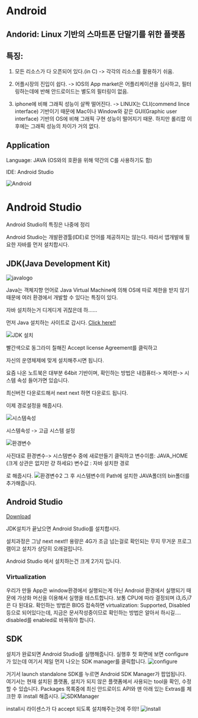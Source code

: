 # Android
## Andorid: Linux 기반의 스마트폰 단말기를 위한 플랫폼


## 특징:
1. 모든 리소스가 다 오픈되어 있다.(in C)
-> 각각의 리소스를 활용하기 쉬움.


2. 어플시장의 진입이 쉽다.
-> IOS의 App market은 어플리케이션을 심사하고, 필터링하는데에 반해 안드로이드는 별도의 필터링이 없음.


3. iphone에 비해 그래픽 성능이 살짝 떨어진다.
-> LINUX는 CLI(commend lince interface) 기반이기 때문에 Mac이나 Window와 같은 GUI(Graphic user interface) 기반의 OS에 비해 그래픽 구현 성능이 떨어지기 때문.
하지만 롤리팝 이후에는 그래픽 성능의 차이가 거의 없다. 

## Application

Language: JAVA (OS와의 호환을 위해 약간의 C를 사용하기도 함)

IDE: Android Studio

![Android](https://github.com/lkiung/SKKUMathcom-AndroidApp/blob/master/Seminar/Figure/android_icon.png)

# Android Studio

Android Studio의 특징은 나중에 정리

Android Studio는 개발환경툴(IDE)로 언어를 제공하지는 않는다.
따라서 앱개발에 필요한 자바를 먼저 설치합시다.

## JDK(Java Development Kit)

![javalogo](https://github.com/lkiung/SKKUMathcom-AndroidApp/blob/master/Seminar/Figure/java-logo-vector.png)

Java는 객체지향 언어로 Java Virtual Machine에 의해 OS에 따로 제한을 받지 않기 때문에 여러 환경에서 개발할 수 있다는 특징이 있다.

자바 설치하는거 디게디게 귀찮은데 하......

먼저 Java 설치하는 사이트로 갑시다. [Click here!!](http://www.oracle.com/technetwork/java/javase/downloads/jdk8-downloads-2133151.html)

![JDK 설치](https://github.com/lkiung/SKKUMathcom-AndroidApp/blob/master/Seminar/Figure/java%20%EC%84%A4%EC%B9%98%202.PNG)

빨간색으로 동그라미 칠해진 Accept license Agreement를 클릭하고

자신의 운영체제에 맞게 설치해주시면 됩니다.

요즘 나온 노트북은 대부분 64bit 기반이며, 확인하는 방법은 내컴퓨터-> 제어판-> 시스템 속성 들어가면 있습니다.

최신버전 다운로드해서 next next 하면 다운로드 됩니다.

이제 경로설정을 해줍시다. 

![시스템속성](https://github.com/lkiung/SKKUMathcom-AndroidApp/blob/master/Seminar/Figure/%EC%8B%9C%EC%8A%A4%ED%85%9C%EC%86%8D%EC%84%B1.PNG)

시스템속성 -> 고급 시스템 설정

![환경변수](https://github.com/lkiung/SKKUMathcom-AndroidApp/blob/master/Seminar/Figure/%ED%99%98%EA%B2%BD%EB%B3%80%EC%88%98%EC%84%A4%EC%A0%95.PNG)

사진대로 환경변수-> 시스템변수 중에 새로만들기 클릭하고
변수이름: JAVA_HOME (크게 상관은 없지만 걍 하세요)
변수값 : 자바 설치한 경로

로 해줍시다. 
![환경변수2](https://github.com/lkiung/SKKUMathcom-AndroidApp/blob/master/Seminar/Figure/java%20%EC%84%A4%EC%B9%98%203.PNG)
그 후 시스템변수의 Path에 설치한 JAVA폴더의 bin폴더를 추가해줍니다.

## Android Studio

[Download](http://developer.android.com/intl/ko/sdk/index.html)

JDK설치가 끝났으면 Android Studio를 설치합시다.

설치과정은 그냥 next next!!
용량은 4G가 조금 넘는걸로 확인되는 무지 무거운 프로그램이고 설치가 상당히 오래걸립니다.

Android Studio 에서 설치하는건 크게 2가지 입니다.


### Virtualization

우리가 만들 App은 window환경에서 실행되는게 아닌 Android 환경에서 실행되기 때문에 가상화 머신을 이용해서 실행을 테스트합니다. 보통 CPU에 따라 결정되며 i3,i5,i7은 다 된대요.
확인하는 방법은 BIOS 접속하면 virtualization: Supported, Disabled 등으로 되어있다는데, 지금은 문서작성중이므로 확인하는 방법은 알아서 하시길.... disabled를 enabled로 바꿔줘야 합니다.


## SDK


설치가 완료되면 Android Studio를 실행해줍니다. 실행후 첫 화면에 보면 configure가 있는데 여기서 제일 먼저 나오는 SDK manager를 클릭합니다.
![configure](https://github.com/lkiung/SKKUMathcom-AndroidApp/blob/master/Seminar/Figure/sdk.png)

거기서 launch standalone SDK를 누르면 Android SDK Manager가 팝업됩니다. 여기서는 현재 설치된 플랫폼, 설치가 되지 않은 플랫폼에서 사용되는 tool을 확인, 수정할 수 있습니다.
Packages 목록중에 최신 안드로이드 API와 맨 아래 있는 Extras를 체크한 후 install 해줍시다.
![SDKManager](https://github.com/lkiung/SKKUMathcom-AndroidApp/blob/master/Seminar/Figure/launch%20standalone.PNG)

install시 라이센스가 다 accept 되도록 설치해주는것에 주의!!
![install](https://github.com/lkiung/SKKUMathcom-AndroidApp/blob/master/Seminar/Figure/sdk2.PNG)
